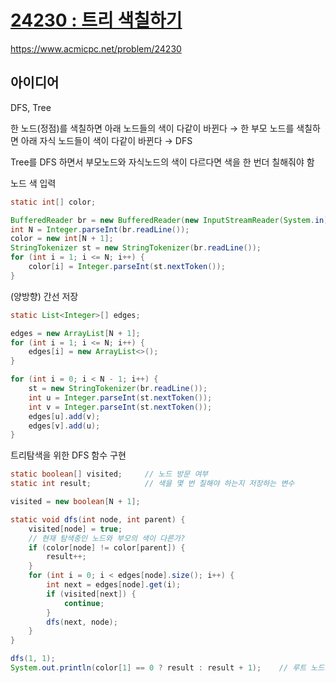 # [24230 : 트리 색칠하기](https://www.acmicpc.net/problem/24230)
https://www.acmicpc.net/problem/24230

## 아이디어
DFS, Tree

한 노드(정점)를 색칠하면 아래 노드들의 색이 다같이 바뀐다 → 한 부모 노드를 색칠하면 아래 자식 노드들이 색이 다같이 바뀐다 → DFS

Tree를 DFS 하면서 부모노드와 자식노드의 색이 다르다면 색을 한 번더 칠해줘야 함

노드 색 입력
```java
static int[] color;

BufferedReader br = new BufferedReader(new InputStreamReader(System.in));
int N = Integer.parseInt(br.readLine());
color = new int[N + 1];
StringTokenizer st = new StringTokenizer(br.readLine());
for (int i = 1; i <= N; i++) {
    color[i] = Integer.parseInt(st.nextToken());
}
```

(양방향) 간선 저장
```java
static List<Integer>[] edges;

edges = new ArrayList[N + 1];
for (int i = 1; i <= N; i++) {
    edges[i] = new ArrayList<>();
}

for (int i = 0; i < N - 1; i++) {
    st = new StringTokenizer(br.readLine());
    int u = Integer.parseInt(st.nextToken());
    int v = Integer.parseInt(st.nextToken());
    edges[u].add(v);
    edges[v].add(u);
}
```

트리탐색을 위한 DFS 함수 구현
```java
static boolean[] visited;     // 노드 방문 여부
static int result;            // 색을 몇 번 칠해야 하는지 저장하는 변수

visited = new boolean[N + 1];

static void dfs(int node, int parent) {
    visited[node] = true;
    // 현재 탐색중인 노드와 부모의 색이 다른가?
    if (color[node] != color[parent]) {
        result++;
    }
    for (int i = 0; i < edges[node].size(); i++) {
        int next = edges[node].get(i);
        if (visited[next]) {
            continue;
        }
        dfs(next, node);
    }
}

dfs(1, 1);
System.out.println(color[1] == 0 ? result : result + 1);    // 루트 노드의 색이 0이 아니면 +1 해줘야함
```
